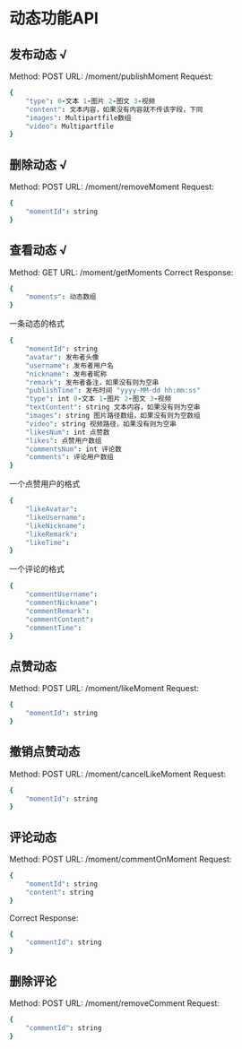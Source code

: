 # 动态功能API

## 发布动态 √

Method: POST
URL: /moment/publishMoment
Request:
```coffeescript
{
    "type": 0-文本 1-图片 2-图文 3-视频
    "content": 文本内容，如果没有内容就不传该字段，下同
    "images": Multipartfile数组
    "video": Multipartfile
}
```

## 删除动态 √

Method: POST
URL: /moment/removeMoment
Request:
```coffeescript
{
    "momentId": string
}
```

## 查看动态 √

Method: GET
URL: /moment/getMoments
Correct Response:
```coffeescript
{
    "moments": 动态数组
}
```
一条动态的格式
```coffeescript
{
    "momentId": string
    "avatar": 发布者头像
    "username": 发布者用户名
    "nickname": 发布者昵称
    "remark": 发布者备注，如果没有则为空串
    "publishTime": 发布时间 "yyyy-MM-dd hh:mm:ss"
    "type": int 0-文本 1-图片 2-图文 3-视频
    "textContent": string 文本内容，如果没有则为空串
    "images": string 图片路径数组，如果没有则为空数组
    "video": string 视频路径，如果没有则为空串
    "likesNum": int 点赞数
    "likes": 点赞用户数组
    "commentsNum": int 评论数
    "comments": 评论用户数组
}
```
一个点赞用户的格式
```coffeescript
{
    "likeAvatar": 
    "likeUsername":
    "likeNickname":
    "likeRemark":
    "likeTime": 
}
```
一个评论的格式
```coffeescript
{
    "commentUsername": 
    "commentNickname":
    "commentRemark":
    "commentContent":
    "commentTime": 
}
```

## 点赞动态

Method: POST
URL: /moment/likeMoment
Request:
```coffeescript
{
    "momentId": string
}
```

## 撤销点赞动态

Method: POST
URL: /moment/cancelLikeMoment
Request:
```coffeescript
{
    "momentId": string
}
```

## 评论动态

Method: POST
URL: /moment/commentOnMoment
Request:
```coffeescript
{
    "momentId": string
    "content": string
}
```
Correct Response:
```coffeescript
{
    "commentId": string
}
```

## 删除评论

Method: POST
URL: /moment/removeComment
Request:
```coffeescript
{
    "commentId": string
}
```